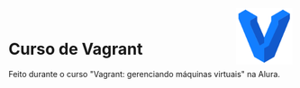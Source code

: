 <img align="right" alt="Vagrant" width="100" src="https://raw.githubusercontent.com/devicons/devicon/master/icons/vagrant/vagrant-original.svg"><img>
# Curso de Vagrant
Feito durante o curso "Vagrant: gerenciando máquinas virtuais" na Alura.
